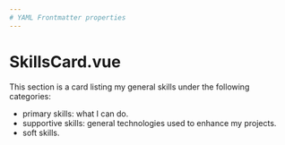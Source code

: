 ```yaml
---
# YAML Frontmatter properties
---
```


# SkillsCard.vue

This section is a card listing my general skills under the following categories:

- primary skills: what I can do.
- supportive skills: general technologies used to enhance my projects.
- soft skills.
